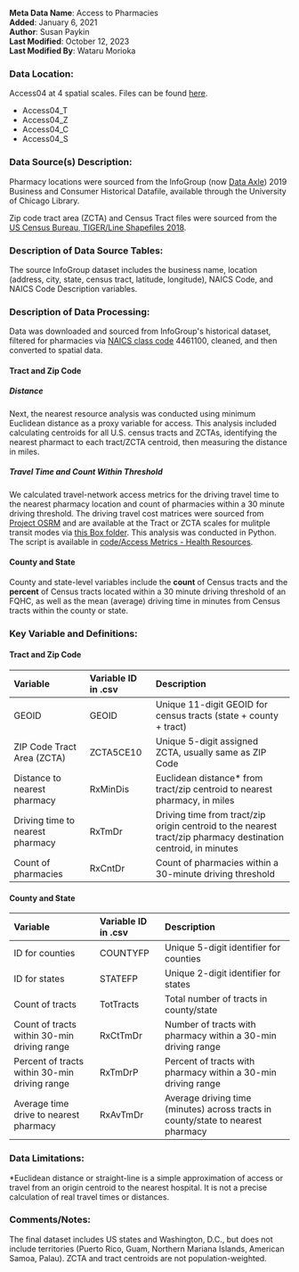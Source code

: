 **Meta Data Name**: Access to Pharmacies  
**Added**: January 6, 2021  
**Author**: Susan Paykin  
**Last Modified**: October 12, 2023  
**Last Modified By**: Wataru Morioka  

### Data Location: 
Access04 at 4 spatial scales. Files can be found [here](/data_final).
* Access04_T  
* Access04_Z  
* Access04_C
* Access04_S

### Data Source(s) Description:  
Pharmacy locations were sourced from the InfoGroup (now [Data Axle](https://www.data-axle.com/)) 2019 Business and Consumer Historical Datafile, available through the University of Chicago Library.

Zip code tract area (ZCTA) and Census Tract files were sourced from the [US Census Bureau, TIGER/Line Shapefiles 2018](https://www.census.gov/geographies/mapping-files/time-series/geo/carto-boundary-file.html). 

### Description of Data Source Tables: 
The source InfoGroup dataset includes the business name, location (address, city, state, census tract, latitude, longitude), NAICS Code, and NAICS Code Description variables. 

### Description of Data Processing: 

Data was downloaded and sourced from InfoGroup's historical dataset, filtered for pharmacies via [NAICS class code](https://www.naics.com/naics-code-description/?code=446110) 4461100, cleaned, and then converted to spatial data. 

#### Tract and Zip Code

##### Distance
Next, the nearest resource analysis was conducted using minimum Euclidean distance as a proxy variable for access. This analysis included calculating centroids for all U.S. census tracts and ZCTAs, identifying the nearest pharmact to each tract/ZCTA centroid, then measuring the distance in miles.

##### Travel Time and Count Within Threshold
We calculated travel-network access metrics for the driving travel time to the nearest pharmacy location and count of pharmacies within a 30 minute driving threshold. The driving travel cost matrices were sourced from [Project OSRM](http://project-osrm.org/) and are available at the Tract or ZCTA scales for mulitple transit modes via [this Box folder](https://uchicago.app.box.com/s/ae2mtsw7f5tb4rhciczufdxd0owc23as). This analysis was conducted in Python. The script is available in [code/Access Metrics - Health Resources](https://github.com/GeoDaCenter/opioid-policy-scan/tree/fc3d94053dd1941a96a5945d73cc6f4845453484/code/Access%20Metrics%20-%20Health%20Resources).

#### County and State 
County and state-level variables include the **count** of Census tracts and the **percent** of Census tracts located within a 30 minute driving threshold of an FQHC, as well as the mean (average) driving time in minutes from Census tracts within the county or state. 

### Key Variable and Definitions:

#### Tract and Zip Code

| Variable | Variable ID in .csv | Description |
|:---------|:--------------------|:------------|
| GEOID | GEOID | Unique 11-digit GEOID for census tracts (state + county + tract) |
| ZIP Code Tract Area (ZCTA) | ZCTA5CE10 | Unique 5-digit assigned ZCTA, usually same as ZIP Code  |
| Distance to nearest pharmacy | RxMinDis | Euclidean distance* from tract/zip centroid to nearest pharmacy, in miles |
| Driving time to nearest pharmacy | RxTmDr | Driving time from tract/zip origin centroid to the nearest tract/zip pharmacy destination centroid, in minutes |
| Count of pharmacies | RxCntDr | Count of pharmacies within a 30-minute driving threshold |

#### County and State
| Variable | Variable ID in .csv | Description |
|:---------|:--------------------|:------------|
| ID for counties | COUNTYFP | Unique 5-digit identifier for counties| 
| ID for states | STATEFP | Unique 2-digit identifier for states| 
| Count of tracts | TotTracts | Total number of tracts in county/state | 
| Count of tracts within 30-min driving range | RxCtTmDr | Number of tracts with pharmacy within a 30-min driving range |
| Percent of tracts within 30-min driving range | RxTmDrP | Percent of tracts with pharmacy within a 30-min driving range |
| Average time drive to nearest pharmacy | RxAvTmDr | Average driving time (minutes) across tracts in county/state to nearest pharmacy |

### Data Limitations:
*Euclidean distance or straight-line is a simple approximation of access or travel from an origin centroid to the nearest hospital. It is not a precise calculation of real travel times or distances.

### Comments/Notes:
The final dataset includes US states and Washington, D.C., but does not include territories (Puerto Rico, Guam, Northern Mariana Islands, American Samoa, Palau). ZCTA and tract centroids are not population-weighted.
